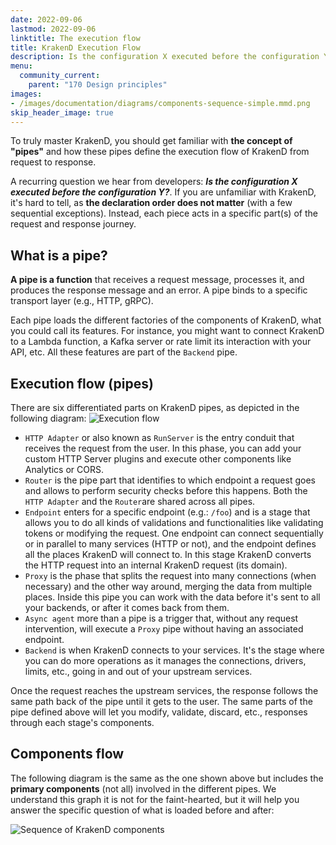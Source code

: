 ```yaml
---
date: 2022-09-06
lastmod: 2022-09-06
linktitle: The execution flow
title: KrakenD Execution Flow
description: Is the configuration X executed before the configuration Y? How KrakenD components are loaded and executed and in which order.
menu:
  community_current:
    parent: "170 Design principles"
images:
- /images/documentation/diagrams/components-sequence-simple.mmd.png
skip_header_image: true
---
```

To truly master KrakenD, you should get familiar with **the concept of "pipes"** and how these pipes define the execution flow of KrakenD from request to response.

A recurring question we hear from developers:  ***Is the configuration X executed before the configuration Y?***. If you are unfamiliar with KrakenD, it's hard to tell, as **the declaration order does not matter** (with a few sequential exceptions). Instead, each piece acts in a specific part(s) of the request and response journey.

## What is a pipe?
**A pipe is a function** that receives a request message, processes it, and produces the response message and an error. A pipe binds to a specific transport layer (e.g., HTTP, gRPC).

Each pipe loads the different factories of the components of KrakenD, what you could call its features. For instance, you might want to connect KrakenD to a Lambda function, a Kafka server or rate limit its interaction with your API, etc. All these features are part of the `Backend` pipe.

## Execution flow (pipes)
There are six differentiated parts on KrakenD pipes, as depicted in the following diagram:
![Execution flow](/images/documentation/diagrams/components-sequence-simple.mmd.png)

- `HTTP Adapter` or also known as `RunServer` is the entry conduit that receives the request from the user. In this phase, you can add your custom HTTP Server plugins and execute other components like Analytics or CORS.
- `Router` is the pipe part that identifies to which endpoint a request goes and allows to perform security checks before this happens. Both the `HTTP Adapter` and the `Router`are shared across all pipes.
- `Endpoint` enters for a specific endpoint (e.g.: `/foo`) and is a stage that allows you to do all kinds of validations and functionalities like validating tokens or modifying the request. One endpoint can connect sequentially or in parallel to many services (HTTP or not), and the endpoint defines all the places KrakenD will connect to. In this stage KrakenD converts the HTTP request into an internal KrakenD request (its domain).
- `Proxy` is the phase that splits the request into many connections (when necessary) and the other way around, merging the data from multiple places. Inside this pipe you can work with the data before it's sent to all your backends, or after it comes back from them.
- `Async agent` more than a pipe is a trigger that, without any request intervention, will execute a `Proxy` pipe without having an associated endpoint.
- `Backend` is when KrakenD connects to your services. It's the stage where you can do more operations as it manages the connections, drivers, limits, etc., going in and out of your upstream services.

Once the request reaches the upstream services, the response follows the same path back of the pipe until it gets to the user. The same parts of the pipe defined above will let you modify, validate, discard, etc., responses through each stage's components.

## Components flow
The following diagram is the same as the one shown above but includes the **primary components** (not all) involved in the different pipes. We understand this graph it is not for the faint-hearted, but it will help you answer the specific question of what is loaded before and after:

![Sequence of KrakenD components](/images/documentation/diagrams/components-sequence-master.mmd.png)
